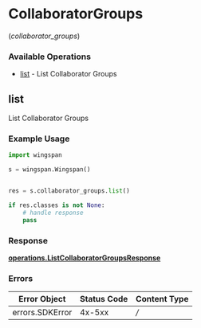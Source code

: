# CollaboratorGroups
(*collaborator_groups*)

### Available Operations

* [list](#list) - List Collaborator Groups

## list

List Collaborator Groups

### Example Usage

```python
import wingspan

s = wingspan.Wingspan()


res = s.collaborator_groups.list()

if res.classes is not None:
    # handle response
    pass
```


### Response

**[operations.ListCollaboratorGroupsResponse](../../models/operations/listcollaboratorgroupsresponse.md)**
### Errors

| Error Object    | Status Code     | Content Type    |
| --------------- | --------------- | --------------- |
| errors.SDKError | 4x-5xx          | */*             |

